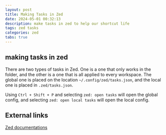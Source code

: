 ```yaml
---
layout: post
title: Making Tasks in Zed
date: 2024-05-01 00:32:13
description: make tasks in zed to help our shortcut life
tags: zed tasks
categories: zed
tabs: true
---
```


## making tasks in zed
There are two types of tasks in Zed. One is a one that only works in the folder, and the other is a one that is all applied to every workspace. The global one is placed on the location `~/.config/zed/tasks.json`, and the local one is placed in `.zed/tasks.json`.

Using `Ctrl + Shift + P` and selecting `zed: open tasks` will open the global config, and selecting `zed: open local tasks` will open the local config. 

## External links
[Zed documentations](https://zed.dev/docs/tasks)
